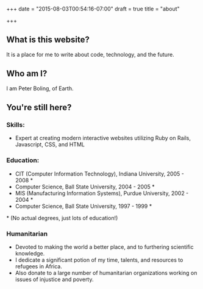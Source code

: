 +++
date = "2015-08-03T00:54:16-07:00"
draft = true
title = "about"

+++

## What is this website?

It is a place for me to write about code, technology, and the future.

## Who am I?

I am Peter Boling, of Earth.

## You're still here?

### Skills:

* Expert at creating modern interactive websites utilizing Ruby on Rails, Javascript, CSS, and HTML

### Education: 

* CIT (Computer Information Technology), Indiana University, 2005 - 2008 \*
* Computer Science, Ball State University, 2004 - 2005 \*
* MIS (Manufacturing Information Systems), Purdue University, 2002 - 2004 \*
* Computer Science, Ball State University, 1997 - 1999 \*

\* (No actual degrees, just lots of education!)

### Humanitarian

* Devoted to making the world a better place, and to furthering scientific knowledge.
* I dedicate a significant potion of my time, talents, and resources to refugees in Africa.
* Also donate to a large number of humanitarian organizations working on issues of injustice and poverty.
